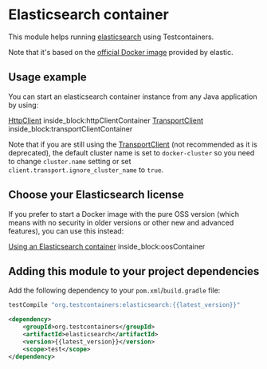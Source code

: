 # Elasticsearch container

This module helps running [elasticsearch](https://www.elastic.co/products/elasticsearch) using
Testcontainers.

Note that it's based on the [official Docker image](https://www.elastic.co/guide/en/elasticsearch/reference/6.3/docker.html) provided by elastic.

## Usage example

You can start an elasticsearch container instance from any Java application by using:

<!--codeinclude-->
[HttpClient](../../modules/elasticsearch/src/test/java/org/testcontainers/elasticsearch/ElasticsearchDocumentationTest.java) inside_block:httpClientContainer
[TransportClient](../../modules/elasticsearch/src/test/java/org/testcontainers/elasticsearch/ElasticsearchDocumentationTest.java) inside_block:transportClientContainer
<!--/codeinclude-->


Note that if you are still using the [TransportClient](https://www.elastic.co/guide/en/elasticsearch/client/java-api/6.3/transport-client.html)
(not recommended as it is deprecated), the default cluster name is set to `docker-cluster` so you need to change `cluster.name` setting
or set `client.transport.ignore_cluster_name` to `true`.

## Choose your Elasticsearch license

If you prefer to start a Docker image with the pure OSS version (which means with no security in older versions or
other new and advanced features), you can use this instead:

<!--codeinclude-->
[Using an Elasticsearch container](../../modules/elasticsearch/src/test/java/org/testcontainers/elasticsearch/ElasticsearchDocumentationTest.java) inside_block:oosContainer
<!--/codeinclude-->

## Adding this module to your project dependencies

Add the following dependency to your `pom.xml`/`build.gradle` file:

```groovy tab='Gradle'
testCompile "org.testcontainers:elasticsearch:{{latest_version}}"
```

```xml tab='Maven'
<dependency>
    <groupId>org.testcontainers</groupId>
    <artifactId>elasticsearch</artifactId>
    <version>{{latest_version}}</version>
    <scope>test</scope>
</dependency>
```
